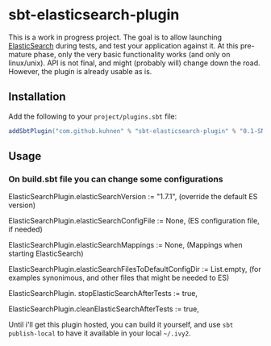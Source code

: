 sbt-elasticsearch-plugin
========================

This is a work in progress project.  The goal is to allow launching [ElasticSearch](http://www.elasticsearch.org/) during tests, and test your application against it.
At this pre-mature phase, only the very basic functionality works (and only on linux/unix). API is not final, and might (probably will) change down the road.
However, the plugin is already usable as is.

## Installation ##
Add the following to your `project/plugins.sbt` file:
```scala
addSbtPlugin("com.github.kuhnen" % "sbt-elasticsearch-plugin" % "0.1-SNAPSHOT")
```

## Usage ##
### On build.sbt file you can change some configurations ###
 
 ElasticSearchPlugin.elasticSearchVersion := "1.7.1", (override the default ES version)
 
 ElasticSearchPlugin.elasticSearchConfigFile := None, (ES configuration file, if needed)
 
 ElasticSearchPlugin.elasticSearchMappings := None,  (Mappings when starting ElasticSearch)
 
 ElasticSearchPlugin.elasticSearchFilesToDefaultConfigDir := List.empty, (for examples synonimous, and other files that might be needed to ES)
 
 ElasticSearchPlugin.  stopElasticSearchAfterTests := true,
 
 ElasticSearchPlugin.cleanElasticSearchAfterTests := true,
 

Until i'll get this plugin hosted, you can build it yourself, and use `sbt publish-local` to have it available in your local `~/.ivy2`.


